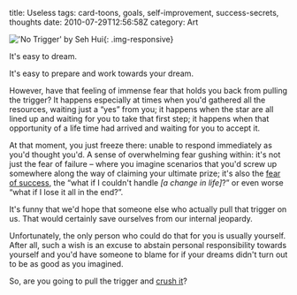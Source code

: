 title: Useless
tags: card-toons, goals, self-improvement, success-secrets, thoughts
date: 2010-07-29T12:56:58Z
category: Art

!['No Trigger' by Seh Hui]({static}/images/2010/07/NoTrigger-small.jpg){: .img-responsive}

It's easy to dream.

It's easy to prepare and work towards your dream.

However, have that feeling of immense fear that holds you back from pulling the trigger? It happens especially at times when you'd gathered all the resources, waiting just a “yes” from you; it happens when the star are all lined up and waiting for you to take that first step; it happens when that opportunity of a life time had arrived and waiting for you to accept it.

At that moment, you just freeze there: unable to respond immediately as you'd thought you'd. A sense of overwhelming fear gushing within: it's not just the fear of failure – where you imagine scenarios that you'd screw up somewhere along the way of claiming your ultimate prize; it's also the [fear of success][fear], the “what if I couldn't handle *[a change in life]*?” or even worse “what if I lose it all in the end?”.

It's funny that we'd hope that someone else who actually pull that trigger on us. That would certainly save ourselves from our internal jeopardy.

Unfortunately, the only person who could do that for you is usually yourself. After all, such a wish is an excuse to abstain personal responsibility towards yourself and you'd have someone to blame for if your dreams didn't turn out to be as good as you imagined.

So, are you going to pull the trigger and [crush it][crush]?

[fear]: http://www.stevepavlina.com/blog/2004/12/fear-of-success-what-will-happen-if-you-succeed/
[crush]: http://crushitbook.com/
